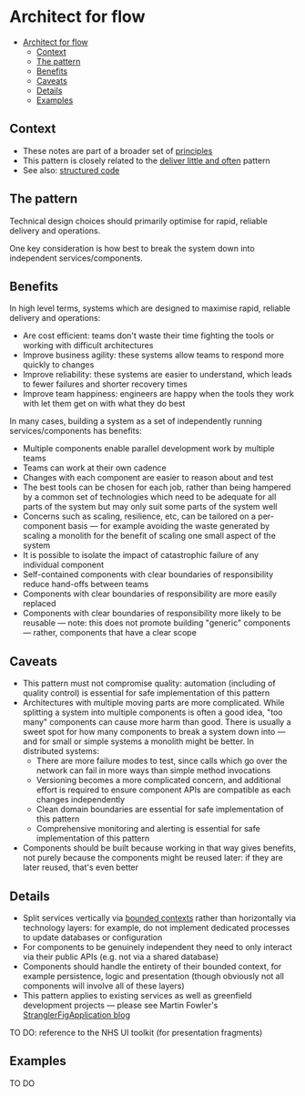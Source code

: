 # Architect for flow

- [Architect for flow](#architect-for-flow)
  - [Context](#context)
  - [The pattern](#the-pattern)
  - [Benefits](#benefits)
  - [Caveats](#caveats)
  - [Details](#details)
  - [Examples](#examples)

## Context

- These notes are part of a broader set of [principles](../principles.md)
- This pattern is closely related to the [deliver little and often](little-and-often.md) pattern
- See also: [structured code](../practices/structured-code.md)

## The pattern

Technical design choices should primarily optimise for rapid, reliable delivery and operations.

One key consideration is how best to break the system down into independent services/components.

## Benefits

In high level terms, systems which are designed to maximise rapid, reliable delivery and operations:

- Are cost efficient: teams don't waste their time fighting the tools or working with difficult architectures
- Improve business agility: these systems allow teams to respond more quickly to changes
- Improve reliability: these systems are easier to understand, which leads to fewer failures and shorter recovery times
- Improve team happiness: engineers are happy when the tools they work with let them get on with what they do best

In many cases, building a system as a set of independently running services/components has benefits:

- Multiple components enable parallel development work by multiple teams
- Teams can work at their own cadence
- Changes with each component are easier to reason about and test
- The best tools can be chosen for each job, rather than being hampered by a common set of technologies which need to be adequate for all parts of the system but may only suit some parts of the system well
- Concerns such as scaling, resilience, etc, can be tailored on a per-component basis &mdash; for example avoiding the waste generated by scaling a monolith for the benefit of scaling one small aspect of the system
- It is possible to isolate the impact of catastrophic failure of any individual component
- Self-contained components with clear boundaries of responsibility reduce hand-offs between teams
- Components with clear boundaries of responsibility are more easily replaced
- Components with clear boundaries of responsibility more likely to be reusable &mdash; note: this does not promote building "generic" components &mdash; rather, components that have a clear scope

## Caveats

- This pattern must not compromise quality: automation (including of quality control) is essential for safe implementation of this pattern
- Architectures with multiple moving parts are more complicated. While splitting a system into multiple components is often a good idea, "too many" components can cause more harm than good. There is usually a sweet spot for how many components to break a system down into &mdash; and for small or simple systems a monolith might be better. In distributed systems:
  - There are more failure modes to test, since calls which go over the network can fail in more ways than simple method invocations
  - Versioning becomes a more complicated concern, and additional effort is required to ensure component APIs are compatible as each changes independently
  - Clean domain boundaries are essential for safe implementation of this pattern
  - Comprehensive monitoring and alerting is essential for safe implementation of this pattern
- Components should be built because working in that way gives benefits, not purely because the components might be reused later: if they are later reused, that's even better

## Details

- Split services vertically via [bounded contexts](https://martinfowler.com/bliki/BoundedContext.html) rather than horizontally via technology layers: for example, do not implement dedicated processes to update databases or configuration
- For components to be genuinely independent they need to only interact via their public APIs (e.g. not via a shared database)
- Components should handle the entirety of their bounded context, for example persistence, logic and presentation (though obviously not all components will involve all of these layers)
- This pattern applies to existing services as well as greenfield development projects &mdash; please see Martin Fowler's [StranglerFigApplication blog](https://martinfowler.com/bliki/StranglerFigApplication.html)

TO DO: reference to the NHS UI toolkit (for presentation fragments)

## Examples

TO DO
